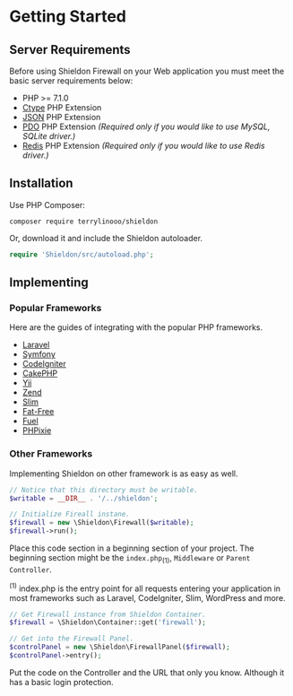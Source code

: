 # Getting Started

## Server Requirements

Before using Shieldon Firewall on your Web application you must meet the basic server requirements below:

- PHP >= 7.1.0
- [Ctype](https://www.php.net/book.ctype) PHP Extension
- [JSON](https://www.php.net/book.json) PHP Extension
- [PDO](https://www.php.net/book.pdo) PHP Extension *(Required only if you would like to use MySQL, SQLite driver.)*
- [Redis](https://github.com/phpredis/phpredis) PHP Extension *(Required only if you would like to use Redis driver.)*

## Installation

Use PHP Composer:
```shell
composer require terrylinooo/shieldon
```
Or, download it and include the Shieldon autoloader.
```php
require 'Shieldon/src/autoload.php';
```

## Implementing


### Popular Frameworks

Here are the guides of integrating with the popular PHP frameworks.

- [Laravel](https://shieldon.io/en/guide/laravel.html)
- [Symfony](https://shieldon.io/en/guide/symfony.html)
- [CodeIgniter](https://shieldon.io/en/guide/codeigniter.html)
- [CakePHP](https://shieldon.io/en/guide/cakephp.html)
- [Yii](https://shieldon.io/en/guide/yii.html)
- [Zend](https://shieldon.io/en/guide/zend.html)
- [Slim](https://shieldon.io/en/guide/slim.html)
- [Fat-Free](https://shieldon.io/en/guide/fatfree.html)
- [Fuel](https://shieldon.io/en/guide/fuel.html)
- [PHPixie](https://shieldon.io/en/guide/phpixie.html)

### Other Frameworks

Implementing Shieldon on other framework is as easy as well.

```php
// Notice that this directory must be writable.
$writable = __DIR__ . '/../shieldon';

// Initialize Fireall instane.
$firewall = new \Shieldon\Firewall($writable);
$firewall->run();
```
Place this code section in a beginning section of your project.
The beginning section might be the `index.php`<sub>(1)</sub>, `Middleware` or `Parent Controller`.

<sup>(1)</sup> index.php is the entry point for all requests entering your application in most frameworks such as Laravel, CodeIgniter, Slim, WordPress and more.


```php
// Get Firewall instance from Shieldon Container.
$firewall = \Shieldon\Container::get('firewall');

// Get into the Firewall Panel.
$controlPanel = new \Shieldon\FirewallPanel($firewall);
$controlPanel->entry();
```

Put the code on the Controller and the URL that only you know.
Although it has a basic login protection.
